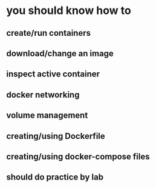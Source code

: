 # you should know how to
## create/run containers
## download/change an image
## inspect active container
## docker networking
## volume management
## creating/using Dockerfile
## creating/using docker-compose files
## should do practice by lab
